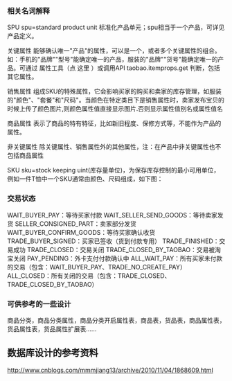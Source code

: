 ### 相关名词解释

SPU
spu=standard product unit 标准化产品单元；spu相当于一个产品，可详见产品定义。

关键属性
能够确认唯一"产品"的属性，可以是一个，或者多个关键属性的组合。如：手机的"品牌""型号"能确定唯一的产品，服装的"品牌""货号"能确定唯一的产品。可通过 属性工具（点 这里 ）或调用API taobao.itemprops.get 判断，包括其它属性。

销售属性
组成SKU的特殊属性，它会影响买家的购买和卖家的库存管理，如服装的"颜色"、"套餐"和"尺码"。当颜色在特定类目下是销售属性时，卖家发布宝贝的时候上传了颜色图片,则颜色属性值直接显示图片.否则显示属性值别名或属性值名

商品属性
表示了商品的特有特征，比如新旧程度、保修方式等，不能作为产品的属性。

非关键属性
除关键属性、销售属性外的其他属性，注：在产品中非关键属性也不包括商品属性

SKU
sku=stock keeping uint(库存量单位)，为保存库存控制的最小可用单位，例如一件T恤中一个SKU通常由颜色、尺码组成，如下图：


### 交易状态

WAIT_BUYER_PAY：等待买家付款
WAIT_SELLER_SEND_GOODS：等待卖家发货
SELLER_CONSIGNED_PART：卖家部分发货
WAIT_BUYER_CONFIRM_GOODS：等待买家确认收货
TRADE_BUYER_SIGNED：买家已签收（货到付款专用）
TRADE_FINISHED：交易成功
TRADE_CLOSED：交易关闭
TRADE_CLOSED_BY_TAOBAO：交易被淘宝关闭
PAY_PENDING：外卡支付付款确认中
ALL_WAIT_PAY：所有买家未付款的交易（包含：WAIT_BUYER_PAY、TRADE_NO_CREATE_PAY）
ALL_CLOSED：所有关闭的交易（包含：TRADE_CLOSED、TRADE_CLOSED_BY_TAOBAO）

### 可供参考的一些设计
商品分类，商品分类属性，商品分类开启属性表，商品表，货品表，商品属性表，货品属性表，货品属性扩展表......


## 数据库设计的参考资料

http://www.cnblogs.com/mmmjiang13/archive/2010/11/04/1868609.html